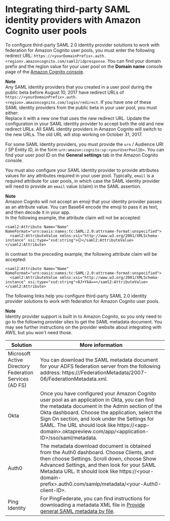 # Integrating third\-party SAML identity providers with Amazon Cognito user pools<a name="cognito-user-pools-integrating-3rd-party-saml-providers"></a>

To configure third\-party SAML 2\.0 identity provider solutions to work with federation for Amazon Cognito user pools, you must enter the following redirect URL: `https://<yourDomainPrefix>.auth.<region>.amazoncognito.com/saml2/idpresponse`\. You can find your domain prefix and the region value for your user pool on the **Domain name** console page of the [Amazon Cognito console](https://console.aws.amazon.com/cognito/home)\.

**Note**  
Any SAML identity providers that you created in a user pool during the public beta before August 10, 2017 have redirect URLs of `https://<yourDomainPrefix>.auth.<region>.amazoncognito.com/login/redirect`\. If you have one of these SAML identity providers from the public beta in your user pool, you must either:  
Replace it with a new one that uses the new redirect URL\.
Update the configuration in your SAML identity provider to accept both the old and new redirect URLs\.
All SAML identity providers in Amazon Cognito will switch to the new URLs\. The old URL will stop working on October 31, 2017\.

For some SAML Identity providers, you must provide the `urn` / Audience URI / SP Entity ID, in the form `urn:amazon:cognito:sp:<yourUserPoolID>`\. You can find your user pool ID on the **General settings** tab in the Amazon Cognito console\.

You must also configure your SAML identity provider to provide attributes values for any attributes required in your user pool\. Typically, `email` is a required attribute for user pools, in which case the SAML identity provider will need to provide an `email` value \(claim\) in the SAML assertion\.

**Note**  
Amazon Cognito will not accept an emoji that your identity provider passes as an attribute value\. You can Base64 encode the emoji to pass it as text, and then decode it in your app\.  
In the following example, the attribute claim will not be accepted:  

```
<saml2:Attribute Name="Name" NameFormat="urn:oasis:names:tc:SAML:2.0:attrname-format:unspecified">
  <saml2:AttributeValue xmlns:xsi="http://www.w3.org/2001/XMLSchema-instance" xsi:type="xsd:string">😐</saml2:AttributeValue>
</saml2:Attribute>
```
In contrast to the preceding example, the following attribute claim will be accepted:  

```
<saml2:Attribute Name="Name" NameFormat="urn:oasis:names:tc:SAML:2.0:attrname-format:unspecified">
  <saml2:AttributeValue xmlns:xsi="http://www.w3.org/2001/XMLSchema-instance" xsi:type="xsd:string">8J+YkA==</saml2:AttributeValue>
</saml2:Attribute>
```

The following links help you configure third\-party SAML 2\.0 identity provider solutions to work with federation for Amazon Cognito user pools\.

**Note**  
Identity provider support is built in to Amazon Cognito, so you only need to go to the following provider sites to get the SAML metadata document\. You may see further instructions on the provider website about integrating with AWS, but you won't need those\.


| Solution | More information | 
| --- | --- | 
| Microsoft Active Directory Federation Services \(AD FS\) | You can download the SAML metadata document for your ADFS federation server from the following address: https://<yourservername>/FederationMetadata/2007\-06/FederationMetadata\.xml\. | 
| Okta | Once you have configured your Amazon Cognito user pool as an application in Okta, you can find the metadata document in the Admin section of the Okta dashboard\. Choose the application, select the Sign On section, and look under the Settings for SAML\. The URL should look like https://<app\-domain>\.oktapreview\.com/app/<application\-ID>/sso/saml/metadata\. | 
| Auth0 | The metadata download document is obtained from the Auth0 dashboard\. Choose Clients, and then choose Settings\. Scroll down, choose Show Advanced Settings, and then look for your SAML Metadata URL\. It should look like https://<your\-domain\-prefix>\.auth0\.com/samlp/metadata/<your\-Auth0\-client\-ID>\. | 
| Ping Identity | For PingFederate, you can find instructions for downloading a metadata XML file in [Provide general SAML metadata by file](https://documentation.pingidentity.com/pingfederate/pf81/index.shtml#task_toExportSelectedMetadata.html#task_toExportSelectedMetadata)\. | 